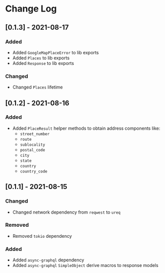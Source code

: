 # Change Log

## [0.1.3] - 2021-08-17
### Added
- Added `GoogleMapPlaceError` to lib exports
- Added `Places` to lib exports
- Added `Response` to lib exports

### Changed
- Changed `Places` lifetime

## [0.1.2] - 2021-08-16
### Added
- Added `PlaceResult` helper methods to obtain address components like:
    - `street_number`
    - `route`
    - `sublocality`
    - `postal_code`
    - `city`
    - `state`
    - `country`
    - `country_code`

## [0.1.1] - 2021-08-15
### Changed
- Changed network dependency from `reqwest` to `ureq`

### Removed
- Removed `tokio` dependency

### Added
- Added `async-graphql` dependency
- Added `async-graphql` `SimpleObject` derive macros to response models
